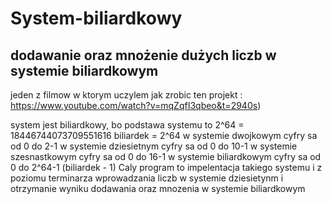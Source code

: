 # System-biliardkowy
## dodawanie oraz mnożenie  dużych  liczb w systemie biliardkowym 

jeden z filmow w ktorym uczylem jak zrobic ten projekt :
https://www.youtube.com/watch?v=mqZqfI3qbeo&t=2940s)

system jest biliardkowy, bo podstawa systemu to 2^64 = 18446744073709551616
biliardek = 2^64
w systemie dwojkowym cyfry sa od 0 do 2-1
w systemie dziesietnym cyfry sa od 0 do 10-1
w systemie szesnastkowym cyfry sa od 0 do 16-1
w systemie biliardkowym cyfry sa od 0 do 2^64-1 (biliardek - 1)
Caly program to impelentacja takiego systemu i z poziomu terminarza wprowadzania liczb w systemie dziesietynm 
i otrzymanie wyniku dodawania oraz mnozenia w systemie biliardkowym
